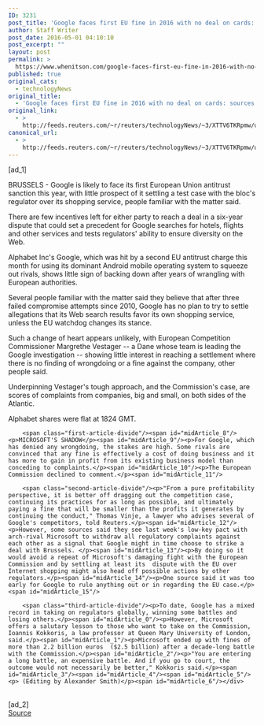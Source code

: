 ```yaml
---
ID: 3231
post_title: 'Google faces first EU fine in 2016 with no deal on cards: sources'
author: Staff Writer
post_date: 2016-05-01 04:10:10
post_excerpt: ""
layout: post
permalink: >
  https://www.whenitson.com/google-faces-first-eu-fine-in-2016-with-no-deal-on-cards-sources/
published: true
original_cats:
  - technologyNews
original_title:
  - 'Google faces first EU fine in 2016 with no deal on cards: sources'
original_link:
  - >
    http://feeds.reuters.com/~r/reuters/technologyNews/~3/XTTV6TKRpmw/us-eu-alphabet-antitrust-idUSKCN0XQ1M0
canonical_url:
  - >
    http://feeds.reuters.com/~r/reuters/technologyNews/~3/XTTV6TKRpmw/us-eu-alphabet-antitrust-idUSKCN0XQ1M0
---
```

 [ad_1]
<br><div id="articleText">
<span id="midArticle_start"/>

<span id="midArticle_0"/><span class="focusParagraph" readability="6"><p>BRUSSELS - Google is likely to face its first European Union antitrust sanction this year, with little prospect of it settling a test case with the bloc's regulator over its shopping service, people familiar with the matter said.</p></span><span id="midArticle_1"/><p>There are few incentives left for either party to reach a deal in a six-year dispute that could set a precedent for Google searches for hotels, flights and other services and tests regulators' ability to ensure diversity on the Web.  </p><span id="midArticle_2"/><p>Alphabet Inc's Google, which was hit by a second EU antitrust charge this month for using its dominant Android mobile operating system to squeeze out rivals, shows little sign of backing down after years of wrangling with European authorities. </p><span id="midArticle_3"/><p>Several people familiar with the matter said they believe that after three failed compromise attempts since 2010, Google has no plan to try to settle allegations that its Web search results favor its own shopping service, unless the EU watchdog changes its stance. </p><span id="midArticle_4"/><p>Such a change of heart appears unlikely, with European Competition Commissioner Margrethe Vestager -- a Dane whose team is leading the Google investigation -- showing little interest in reaching a settlement where there is no finding of wrongdoing or a fine against the company, other people said.</p><span id="midArticle_5"/><p>Underpinning Vestager's tough approach, and the Commission's case, are scores of complaints from companies, big and small, on both sides of the Atlantic. </p><span id="midArticle_6"/><p>Alphabet shares were flat at 1824 GMT.</p><span id="midArticle_7"/>
        
        <span class="first-article-divide"/><span id="midArticle_8"/><p>MICROSOFT'S SHADOW</p><span id="midArticle_9"/><p>For Google, which has denied any wrongdoing, the stakes are high. Some rivals are convinced that any fine is effectively a cost of doing business and it has more to gain in profit from its existing business model than conceding to complaints.</p><span id="midArticle_10"/><p>The European Commission declined to comment.</p><span id="midArticle_11"/>
        
        <span class="second-article-divide"/><p>"From a pure profitability perspective, it is better off dragging out the competition case, continuing its practices for as long as possible, and ultimately paying a fine that will be smaller than the profits it generates by continuing the conduct," Thomas Vinje, a lawyer who advises several of Google's competitors, told Reuters.</p><span id="midArticle_12"/><p>However, some sources said they see last week's low-key pact with arch-rival Microsoft to withdraw all regulatory complaints against each other as a signal that Google might in time choose to strike a deal with Brussels. </p><span id="midArticle_13"/><p>By doing so it would avoid a repeat of Microsoft's damaging fight with the European Commission and by settling at least its  dispute with the EU over Internet shopping might also head off possible actions by other regulators.</p><span id="midArticle_14"/><p>One source said it was too early for Google to rule anything out or in regarding the EU case.</p><span id="midArticle_15"/>
        
        <span class="third-article-divide"/><p>To date, Google has a mixed record in taking on regulators globally, winning some battles and losing others.</p><span id="midArticle_0"/><p>However, Microsoft offers a salutary lesson to those who want to take on the Commission, Ioannis Kokkoris, a law professor at Queen Mary University of London, said.</p><span id="midArticle_1"/><p>Microsoft ended up with fines of more than 2.2 billion euros  ($2.5 billion) after a decade-long battle with the Commission.</p><span id="midArticle_2"/><p>"You are entering a long battle, an expensive battle. And if you go to court, the outcome would not necessarily be better," Kokkoris said.</p><span id="midArticle_3"/><span id="midArticle_4"/><span id="midArticle_5"/><p> (Editing by Alexander Smith)</p><span id="midArticle_6"/></div>
<br>[ad_2]
<br><a href="http://feeds.reuters.com/~r/reuters/technologyNews/~3/XTTV6TKRpmw/us-eu-alphabet-antitrust-idUSKCN0XQ1M0">Source </a>